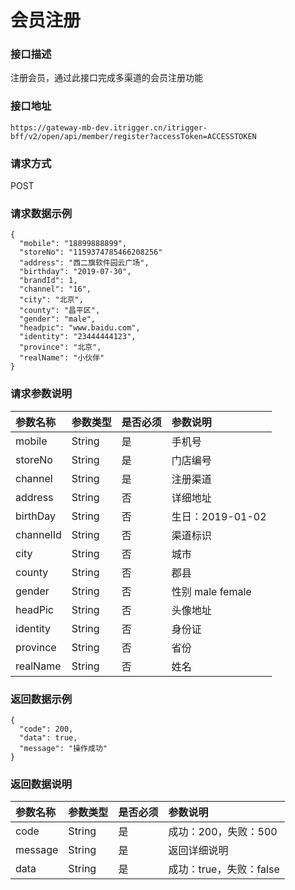 # 会员注册

### 接口描述

注册会员，通过此接口完成多渠道的会员注册功能

### 接口地址

```text
https://gateway-mb-dev.itrigger.cn/itrigger-bff/v2/open/api/member/register?accessToken=ACCESSTOKEN
```

### 请求方式

POST

### 请求数据示例

```text
{
  "mobile": "18899888899",
  "storeNo": "1159374785466208256"
  "address": "西二旗软件园云广场",
  "birthday": "2019-07-30",
  "brandId": 1,
  "channel": "16",
  "city": "北京",
  "county": "昌平区",
  "gender": "male",
  "headpic": "www.baidu.com",
  "identity": "23444444123",
  "province": "北京",
  "realName": "小伙伴"
}
```

### 请求参数说明

| 参数名称 | 参数类型 | 是否必须 | 参数说明 |
| :--- | :--- | :--- | :--- |
| mobile | String | 是 | 手机号 |
| storeNo | String | 是 | 门店编号 |
| channel | String | 是 | 注册渠道 |
| address | String | 否 | 详细地址 |
| birthDay | String | 否 | 生日：2019-01-02 |
| channelId | String | 否 | 渠道标识 |
| city | String | 否 | 城市 |
| county | String | 否 | 郡县 |
| gender | String | 否 | 性别 male female |
| headPic | String | 否 | 头像地址 |
| identity | String | 否 | 身份证 |
| province | String | 否 | 省份 |
| realName | String | 否 | 姓名 |

### 返回数据示例

```text
{
  "code": 200,
  "data": true,
  "message": "操作成功"
}
```

### 返回数据说明

| 参数名称 | 参数类型 | 是否必须 | 参数说明 |
| :--- | :--- | :--- | :--- |
| code | String | 是 | 成功：200，失败：500 |
| message | String | 是 | 返回详细说明 |
| data | String | 是 | 成功：true，失败：false |

